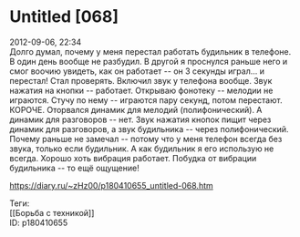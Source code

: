 Untitled [068]
===============

   
 2012-09-06, 22:34   
  Долго думал, почему у меня перестал работать будильник в телефоне. В один день вообще не разбудил. В другой я проснулся раньше него и смог воочию увидеть, как он работает -- он 3 секунды играл... и перестал! Стал проверять. Включил звук у телефона вообще. Звук нажатия на кнопки -- работает. Открываю фонотеку -- мелодии не играются. Стучу по нему -- играются пару секунд, потом перестают. КОРОЧЕ. Оторвался динамик для мелодий (полифонический). А динамик для разговоров -- нет. Звук нажатия кнопок пищит через динамик для разговоров, а звук будильника -- через полифонический. Почему раньше не замечал -- потому что у меня телефон всегда без звука, только если будильник. А как будильник я его использую не всегда. Хорошо хоть вибрация работает. Побудка от вибрации будильника -- то ещё ощущение!   
    
 <https://diary.ru/~zHz00/p180410655_untitled-068.htm>   
   
 Теги:   
 [[Борьба с техникой]]   
 ID: p180410655